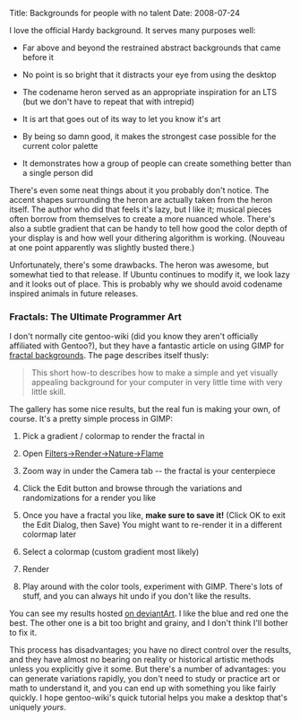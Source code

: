 Title: Backgrounds for people with no talent
Date: 2008-07-24

I love the official Hardy background. It serves many purposes well:

  * Far above and beyond the restrained abstract backgrounds that came before
it

  * No point is so bright that it distracts your eye from using the desktop

  * The codename heron served as an appropriate inspiration for an LTS (but we
don't have to repeat that with intrepid)

  * It is art that goes out of its way to let you know it's art

  * By being so damn good, it makes the strongest case possible for the
current color palette

  * It demonstrates how a group of people can create something better than a
single person did

There's even some neat things about it you probably don't notice. The accent
shapes surrounding the heron are actually taken from the heron itself. The
author who did that feels it's lazy, but I like it; musical pieces often
borrow from themselves to create a more nuanced whole. There's also a subtle
gradient that can be handy to tell how good the color depth of your display is
and how well your dithering algorithm is working. (Nouveau at one point
apparently was slightly busted there.)

Unfortunately, there's some drawbacks. The heron was awesome, but somewhat
tied to that release. If Ubuntu continues to modify it, we look lazy and it
looks out of place. This is probably why we should avoid codename inspired
animals in future releases.

### Fractals: The Ultimate Programmer Art

I don't normally cite gentoo-wiki (did you know they aren't officially
affiliated with Gentoo?), but they have a fantastic article on using GIMP for
[fractal backgrounds][1]. The page describes itself thusly:

> This short how-to describes how to make a simple and yet visually appealing
background for your computer in very little time with very little skill.

The gallery has some nice results, but the real fun is making your own, of
course. It's a pretty simple process in GIMP:

  1. Pick a gradient / colormap to render the fractal in

  2. Open [Filters->Render->Nature->Flame][2]

  3. Zoom way in under the Camera tab -- the fractal is your centerpiece

  4. Click the Edit button and browse through the variations and
randomizations for a render you like

  5. Once you have a fractal you like, **make sure to save it!** (Click OK to
exit the Edit Dialog, then Save) You might want to re-render it in a different
colormap later

  6. Select a colormap (custom gradient most likely)

  7. Render

  8. Play around with the color tools, experiment with GIMP. There's lots of
stuff, and you can always hit undo if you don't like the results.

You can see my results hosted [on deviantArt][3]. I like the blue and red one
the best. The other one is a bit too bright and grainy, and I don't think I'll
bother to fix it.

This process has disadvantages; you have no direct control over the results,
and they have almost no bearing on reality or historical artistic methods
unless you explicitly give it some. But there's a number of advantages: you
can generate variations rapidly, you don't need to study or practice art or
math to understand it, and you can end up with something you like fairly
quickly. I hope gentoo-wiki's quick tutorial helps you make a desktop that's
uniquely _yours_.

   [1]: http://gentoo-wiki.com/TIP_GIMP_Fractal_Backgrounds

   [2]: http://docs.gimp.org/en/plug-in-flame.html

   [3]: http://jldugger.deviantart.com/

